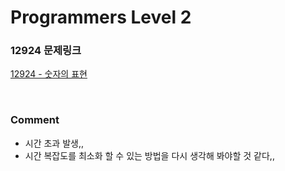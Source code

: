 # Programmers Level 2

### 12924 문제링크

[12924 - 숫자의 표현](https://school.programmers.co.kr/learn/courses/30/lessons/12924)

<br>

### Comment

-   시간 초과 발생,,
-   시간 복잡도를 최소화 할 수 있는 방법을 다시 생각해 봐야할 것 같다,,
